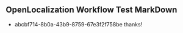 ## OpenLocalization Workflow Test MarkDown
* abcbf714-8b0a-43b9-8759-67e3f2f758be thanks!

<!--HONumber=Aug16_HO5-->


